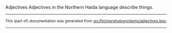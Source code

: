 Adjectives
Adjectives in the Northern Haida language describe things.

* * *

<small>This (part of) documentation was generated from [src/fst/morphology/stems/adjectives.lexc](https://github.com/giellalt/lang-hdn/blob/main/src/fst/morphology/stems/adjectives.lexc)</small>

---

